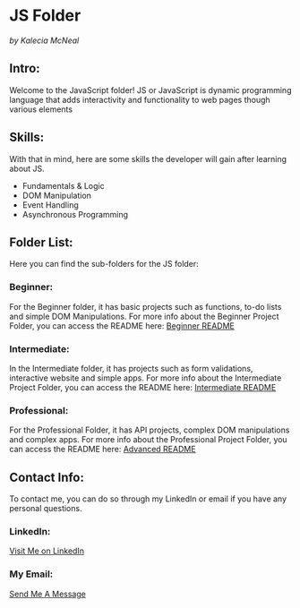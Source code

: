 # JS Folder 
<em>by Kalecia McNeal</em>

## Intro: 
Welcome to the JavaScript folder! JS or JavaScript is dynamic programming language that adds interactivity and functionality to web pages though various elements 

## Skills: 
With that in mind, here are some skills the developer will gain after learning about JS. 
- Fundamentals & Logic
- DOM Manipulation
- Event Handling
- Asynchronous Programming

## Folder List: 
Here you can find the sub-folders for the JS folder:

### Beginner: 
For the Beginner folder, it has basic projects such as functions, to-do lists and simple DOM Manipulations. For more info about the Beginner Project Folder, you can access the README here: [Beginner README](/JS/Beginner/README.md "My Beginner README")

### Intermediate: 
In the Intermediate folder, it has projects such as form validations, interactive website and simple apps. For more info about the Intermediate Project Folder, you can access the README here: [Intermediate README](/JS/Intermediate/README.md "My Intermediate README")


### Professional: 
For the Professional Folder, it has API projects, complex DOM manipulations and complex apps. For more info about the Professional Project Folder, you can access the README here: [Advanced README](/JS/Professional/README.md "My Professional README")

## Contact Info: 
To contact me, you can do so through my LinkedIn or email if you have any personal questions. 

### LinkedIn: 
[Visit Me on LinkedIn](https://www.linkedin.com/in/kalecia-mcneal/ "My LinkedIn Link")

### My Email: 
[Send Me A Message](mailto:kaleciamcneal@gmail.com "My Gmail Address")